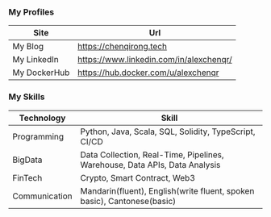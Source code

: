 ### My Profiles

| Site      | Url |
| ----------- | ----------- |
| My Blog      | https://chenqirong.tech       |
| My LinkedIn   | https://www.linkedin.com/in/alexchenqr/        |
| My DockerHub   | https://hub.docker.com/u/alexchenqr        |

### My Skills

| Technology      | Skill |
| ----------- | ----------- |
| Programming      | Python, Java, Scala, SQL, Solidity, TypeScript, CI/CD|
| BigData   | Data Collection, Real-Time, Pipelines, Warehouse, Data APIs, Data Analysis |
| FinTech | Crypto, Smart Contract, Web3 |
| Communication | Mandarin(fluent), English(write fluent, spoken basic), Cantonese(basic) |
